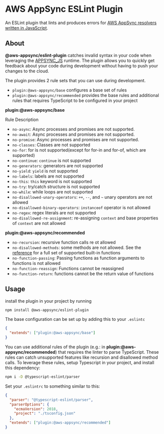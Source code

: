 # AWS AppSync ESLint Plugin

An ESLint plugin that lints and produces errors for [AWS AppSync resolvers written in JavaScript](https://docs.aws.amazon.com/appsync/latest/devguide/resolver-reference-js-version.html).

## About

**@aws-appsync/eslint-plugin** catches invalid syntax in your code when leveraging the [APPSYNC_JS](https://docs.aws.amazon.com/appsync/latest/devguide/resolver-util-reference-js.html) runtime. The plugin allows you to quickly get feedback about your code during development without having to push your changes to the cloud.

The plugin provides 2 rule sets that you can use during development. 
- `plugin:@aws-appsync/base` configures a base set of rules
- `plugin:@aws-appsync/recommended` provides the base rules and additional rules that requires TypeScript to be configured in your project

**plugin:@aws-appsync/base**

Rule 	Description
- `no-async`: Async processes and promises are not supported.
- `no-await`: Async processes and promises are not supported.
- `no-promise`:	Async processes and promises are not supported.
- `no-classes`: Classes are not supported
- `no-for`: for is not supported(except for for-in and for-of, which are supported)
- `no-continue`: `continue` is not supported
- `no-generators`: generators are not supported
- `no-yield`: `yield` is not supported
- `no-labels`: labels are not supported
- `no-this`: `this` keyword is not supported
- `no-try`: try/catch structure is not supported
- `no-while`: while loops are not supported
- `no-disallowed-unary-operators`: `++`, `--`, and `~` unary operators are not allowed
- `no-disallowed-binary-operators`: `instanceof` operator is not allowed
- `no-regex`: regex literals are not supported  
- `no-disallowed-re-assignment`: re-assigning `context` and base properties of `context` are not allowed
  
**plugin:@aws-appsync/recommended**

- `no-recursion`: recursive function calls re ot allowed
- `no-disallowed-methods`: some methods are not allowed. See the [reference](https://docs.aws.amazon.com/appsync/latest/devguide/resolver-reference-js-version.html) for a full set of supported built-in functions
- `no-function-passing`: Passing functions as function arguments to functions is not allowed
- `no-function-reassign`: Functions cannot be reassigned
- `no-function-return`: functions cannot be the return value of functions

## Usage

install the plugin in your project by running

```bash
npm install @aws-appsync/eslint-plugin
```

The base configuration can be set up by adding this to your `.eslintc`

```json
{
  "extends": ["plugin:@aws-appsync/base"]
}
```

You can use additional rules of the plugin (e.g.: in **plugin:@aws-appsync/recommended**) that requires the linter to parse TypeScript. These rules can catch unsupported features like recursion and disallowed method calls. To leverage these rules, setup Typescript in your project, and install this dependency:

```sh
npm i -D @typescript-eslint/parser
```

Set your `.eslintrc` to something similar to this:

```json
{
  "parser": "@typescript-eslint/parser",
  "parserOptions": {
    "ecmaVersion": 2018,
    "project": "./tsconfig.json" 
  },
  "extends": ["plugin:@aws-appsync/recommended"]
}
```
